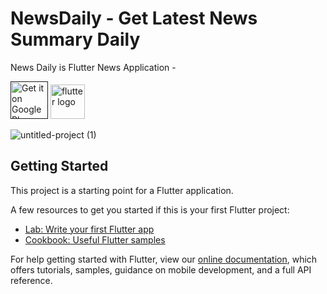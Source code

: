 # NewsDaily  -  Get Latest News Summary Daily

News Daily is Flutter News Application - 



<a href=""><img alt="Get it on Google Play" src="https://play.google.com/intl/en_us/badges/images/generic/en-play-badge.png" height=60px /></a>   <a href="https://flutter.dev/"><img alt="flutter logo" src="https://flutter.dev/assets/flutter-lockup-1caf6476beed76adec3c477586da54de6b552b2f42108ec5bc68dc63bae2df75.png" height=55px /></a>



![untitled-project (1)](https://user-images.githubusercontent.com/47140660/94047282-8050a000-fdef-11ea-84a3-f9a15506d1c6.png)

## Getting Started

This project is a starting point for a Flutter application.

A few resources to get you started if this is your first Flutter project:

- [Lab: Write your first Flutter app](https://flutter.dev/docs/get-started/codelab)
- [Cookbook: Useful Flutter samples](https://flutter.dev/docs/cookbook)

For help getting started with Flutter, view our
[online documentation](https://flutter.dev/docs), which offers tutorials,
samples, guidance on mobile development, and a full API reference.


